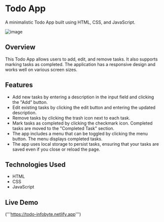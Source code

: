 # Todo App
A minimalistic Todo App built using HTML, CSS, and JavaScript.

![image](https://github.com/ankitjhagithub21/OIBSIP/assets/91364014/2038f2b0-2071-4571-bc1d-56debf1e659d)


## Overview

This Todo App allows users to add, edit, and remove tasks. It also supports marking tasks as completed. The application has a responsive design and works well on various screen sizes.

## Features
- Add new tasks by entering a description in the input field and clicking the "Add" button.
- Edit existing tasks by clicking the edit button and entering the updated description.
- Remove tasks by clicking the trash icon next to each task.
- Mark tasks as completed by clicking the checkmark icon. Completed tasks are moved to the "Completed Task" section.
- The app includes a menu that can be toggled by clicking the menu button. The menu displays completed tasks.
- The app uses local storage to persist tasks, ensuring that your tasks are saved even if you close or reload the page.

## Technologies Used
- HTML
- CSS
- JavaScript

## Live Demo
('''https://todo-infobyte.netlify.app''')
